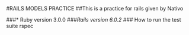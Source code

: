 #RAILS MODELS PRACTICE
##This is a practice for rails given by Nativo 

###* Ruby version
    3.0.0
###*Rails version
    6.0.2
###* How to run the test suite
    rspec


